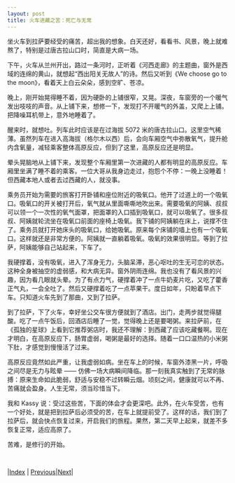 ```yaml
---
layout: post
title: 火车进藏之苦：死亡与无常
---
```


坐火车到拉萨要经受的痛苦，超出我的想象。白天还好，看看书、风景，晚上就难熬了，特别是过唐古拉山口时，简直是大病一场。

下午，火车从兰州开出，路过一条河时，正听着《河西走廊》的主题曲，窗外是西域的连绵的黄山，就想起“西出阳关无故人”的诗。然后又听到《We choose go to the moon》，看着天上白云朵朵，感到空旷、苍凉。

晚上，刚开始晃得睡不着，因为硬卧的上铺很窄，又晃。深夜，车窗旁的一个暖气发出吱吱的声音。从上铺下来，想修一下，发现打不开暖气的外盖，又爬上上铺。把降噪耳机带上，意外地睡着了。

醒来时，就想吐。列车此时应该是在过海拔 5072 米的唐古拉山口。这里空气稀薄。虽然列车在进入高海拔（格尔木以西）后，会向车厢空气中弥散氧气，提升舱内含氧量，减轻乘客整体高原反应，但到了这里，高原反应还是明显。

晕头晃脑地从上铺下来，发现整个车厢里第一次进藏的人都有明显的高原反应。车厢里坐满了睡不着的乘客。一位大哥从我身边走过，抱怨个不停：一晚上没睡着！但西藏本地人或者去过西藏的人，就没事。

乘务员开始为需要的旅客打开卧铺和座位附近的吸氧口。他开了过道上的一个吸氧口。吸氧口的开关被打开后，氧气就从里面嘶嘶地吹出来。需要吸氧的阿姨、叔叔可以领一个一次性的氧气面罩，把面罩的入口插到吸氧口，就可以吸氧了。很多叔叔、阿姨就轮流坐在吸氧口前面的座椅上吸氧。我下铺的阿姨躺在床上，说撑不住了。乘务员就打开她床头的吸氧口，给她吸氧。原来每个床铺的墙上也有一个吸氧口。这样就还是非常方便的。阿姨就一直躺着吸氧。吸氧的效果很明显。等到了拉萨，阿姨能够自己站起来，下车了。

我硬撑着，没有吸氧，进入了浑身无力，头脑呆滞，恶心呕吐的生无可恋的状态。这种全身被抽空的虚弱感，和大病无异。窗外阴雨连绵。我也没有了看风景的兴趣，因为看几眼就头晕。为了有点力气，硬撑着冲了一点牛奶麦片吃，又吃了藿香正气丸，一会全吐了。然后又硬撑着吃了一点苹果干。度日如年，只盼着早点下车。只知道火车先到了那曲，又到了拉萨。

到了拉萨，下了火车，幸好坐公交车很方便就到了酒店。出门，走两步就觉得腿酸。吃了一点午饭后，回酒店后睡了一觉，觉得晚上还是要喝粥。来拉萨前，在《孤独的星球》上看到它推荐粥店时，我还不理解：到西藏了应该吃藏餐啊。现在才明白，在高原反应下，肠胃虚弱，喝粥是最好的选择。随着一口口温热的小米粥下肚，才感觉到慢慢活了过来。

高原反应竟然如此严重，让我虚弱如病。坐在车上的时候，车窗外漆黑一片，呼吸之间尽是无力与眩晕 —— 仿佛一场大病瞬间降临。那一刻我真实触到了无常的脉搏：原来生命如此脆弱，舒适与安稳不过转瞬云烟。顷刻之间，健康就可以不再、苦痛就会盈身。人生无常，须当珍惜当下。

我和 Kassy 说：受过这些苦，下面的体会才会更深吧。此外，在火车受苦，也有一个好处，就是把到拉萨后必须受的苦，在车上就提前受了。这样的话，我们到了拉萨后，就会快点恢复过来，开启我们的旅程。果然，第二天早上起来，就差不多恢复正常，适应高原了。

苦难，是修行的开始。

<br/>

|[Index](../) | [Previous](../1-qianyan)|[Next](3-ama)|
